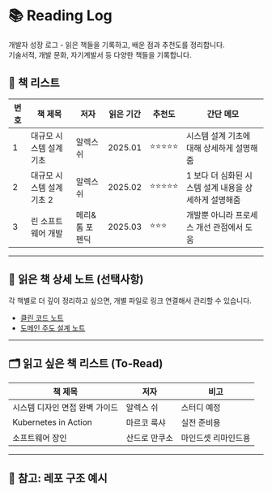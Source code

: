# 📚 Reading Log

개발자 성장 로그 - 읽은 책들을 기록하고, 배운 점과 추천도를 정리합니다.  
기술서적, 개발 문화, 자기계발서 등 다양한 책들을 기록합니다.

## 📖 책 리스트

| 번호 | 책 제목 | 저자 | 읽은 기간 | 추천도 | 간단 메모 |
|---|---|---|---|---|---|
| 1 | 대규모 시스템 설계 기초 | 알렉스 쉬 | 2025.01 | ⭐⭐⭐⭐⭐ | 시스템 설계 기초에 대해 상세하게 설명해줌 |
| 2 | 대규모 시스템 설계 기초 2 | 알렉스 쉬 | 2025.02 | ⭐⭐⭐⭐⭐ | 1 보다 더 심화된 시스템 설계 내용을 상세하게 설명해줌 |
| 3 | 린 소프트웨어 개발 | 메리&톰 포펜딕 | 2025.03 | ⭐⭐⭐ | 개발뿐 아니라 프로세스 개선 관점에서 도움 |

---

## 📂 읽은 책 상세 노트 (선택사항)

각 책별로 더 깊이 정리하고 싶으면, 개별 파일로 링크 연결해서 관리할 수 있습니다.

- [클린 코드 노트](./notes/clean-code.md)
- [도메인 주도 설계 노트](./notes/ddd.md)

---

## 🗂️ 읽고 싶은 책 리스트 (To-Read)

| 책 제목 | 저자 | 비고 |
|---|---|---|
| 시스템 디자인 면접 완벽 가이드 | 알렉스 쉬 | 스터디 예정 |
| Kubernetes in Action | 마르코 룩샤 | 실전 준비용 |
| 소프트웨어 장인 | 산드로 만쿠소 | 마인드셋 리마인드용 |

---

## 💬 참고: 레포 구조 예시

